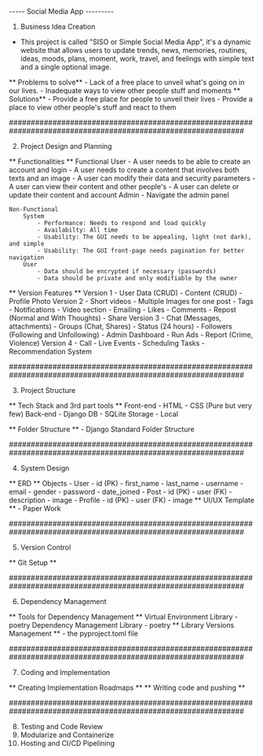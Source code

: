 ----- Social Media App ---------

1. Business Idea Creation

- This project is called "SISO or Simple Social Media App", it's a dynamic website that allows users to update
 trends, news, memories, routines, ideas, moods, plans, moment, work, travel, and feelings with 
 simple text and a single optional image.

** Problems to solve**
	- Lack of a free place to unveil what's going on in our lives.
	- Inadequate ways to view other people stuff and moments 
** Solutions**
	- Provide a free place for people to unveil their lives
	- Provide a place to view other people's stuff and react to them

##############################################################################################################

2. Project Design and Planning

** Functionalities **
    Functional
        User
            - A user needs to be able to create an account and login
            - A user needs to create a content that involves both texts and an image
            - A user can modify their data and security parameters
            - A user can view their content and other people's
            - A user can delete or update their content and account
        Admin
            - Navigate the admin panel

    Non-Functional
        System
            - Performance: Needs to respond and load quickly
            - Availabilty: All time
            - Usability: The GUI needs to be appealing, light (not dark), and simple
            - Usability: The GUI front-page needs pagination for better navigation
        User
            - Data should be encrypted if necessary (passwords) 
            - Data should be private and only modifiable by the owner


** Version Features **
    Version 1
        - User Data (CRUD)
        - Content (CRUD)
        - Profile Photo
    Version 2
        - Short videos
        - Multiple Images for one post
        - Tags
        - Notifications
        - Video section
        - Emailing
        - Likes
        - Comments
        - Repost (Normal and With Thoughts)
        - Share
    Version 3
        - Chat (Messages, attachments)
        - Groups (Chat, Shares)
        - Status (24 hours)
        - Followers (Following and Unfollowing)
        - Admin Dashboard
        - Run Ads
        - Report (Crime, Violence)
    Version 4
        - Call
        - Live Events
        - Scheduling Tasks
        - Recommendation System


##############################################################################################################


3. Project Structure

** Tech Stack and 3rd part tools **
    Front-end
        - HTML
        - CSS (Pure but very few)
    Back-end
        - Django
    DB
        - SQLite
    Storage
        - Local

** Folder Structure **
    - Django Standard Folder Structure

##############################################################################################################

4. System Design

** ERD **
    Objects
        - User
            - id (PK)
            - first_name
            - last_name
            - username
            - email
            - gender
            - password
            - date_joined
        - Post
            - id (PK)
            - user (FK)
            - description
            - image
        - Profile
            - id (PK)
            - user (FK)
            - image
    ** UI/UX Template **
        - Paper Work

##############################################################################################################

5. Version Control

** Git Setup **

##############################################################################################################

6. Dependency Management

** Tools for Dependency Management **
    Virtual Environment Library
        - poetry
    Dependency Management Library
        - poetry
** Library Versions Management **
        - the pyproject.toml file

##############################################################################################################

7. Coding and Implementation

** Creating Implementation Roadmaps **
** Writing code and pushing **

##############################################################################################################

8. Testing and Code Review
9. Modularize and Containerize
10. Hosting and CI/CD Pipelining

